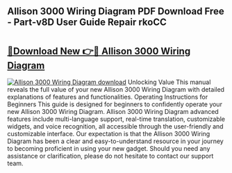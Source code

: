 ## Allison 3000 Wiring Diagram PDF Download Free - Part-v8D User Guide Repair rkoCC

# <h2><a href="http://dfpwuks.blite.top/?on=Allison+3000+Wiring+Diagram">🔗Download New 👉🔴 Allison 3000 Wiring Diagram</a></h2>

[![Allison 3000 Wiring Diagram download](https://i.imgur.com/lujVjoI.png)](http://dfpwuks.blite.top/?on=Allison+3000+Wiring+Diagram)
Unlocking Value This manual reveals the full value of your new Allison 3000 Wiring Diagram with detailed explanations of features and functionalities. Operating Instructions for Beginners This guide is designed for beginners to confidently operate your new Allison 3000 Wiring Diagram. Allison 3000 Wiring Diagram advanced features include multi-language support, real-time translation, customizable widgets, and voice recognition, all accessible through the user-friendly and customizable interface. Our expectation is that the Allison 3000 Wiring Diagram has been a clear and easy-to-understand resource in your journey to becoming proficient in using your new gadget. Should you need any assistance or clarification, please do not hesitate to contact our support team.
